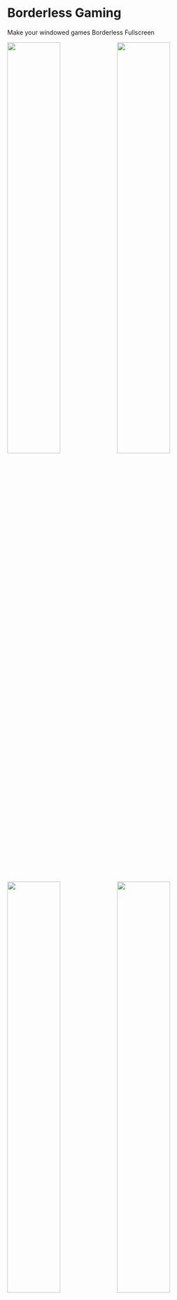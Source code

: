 # Borderless Gaming
Make your windowed games Borderless Fullscreen
<div>  
  <img src="https://i.ibb.co/YdDQX9F/home.png" width="49%"/>
  <img src="https://i.ibb.co/jbKYnms/fav.png" width="49%"/>
  <img src="https://i.ibb.co/XY53k0p/preset.png" width="49%"/>
  <img src="https://i.ibb.co/NnZKf7q/settings.png" width="49%"/>  
</div>

## Features
- Make windowed games Borderless Fullscreen
- Lock your mouse inside the game window
- Hide your mouse
- Display selection
- Custom presets

## Usage
- Check the **Settings** page and make sure everything is fine by default, if not make your changes.
- Just select a window from the list and click **Make It Borderless** or you can add it to your favorites with **Add To Favorites** button.

## Favorites
- Automatically detects when your game opening and make it borderless.
- You can make custom presets for every game.
- Use **Don't Make It Borderless** if you only want to use the **Mouse Controls**

<br/>
<a href='https://ko-fi.com/ddarknessone' target='_blank'><img height='35' style='border:0px;height:46px;' src='https://az743702.vo.msecnd.net/cdn/kofi3.png?v=0' border='0' alt='Buy Me a Coffee at ko-fi.com' />
